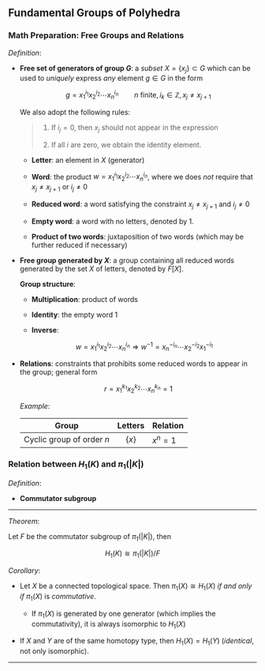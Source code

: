 ## Fundamental Groups of Polyhedra

### Math Preparation: Free Groups and Relations

*Definition*:

- **Free set of generators of group $G$**: a *subset* $X = \{x_j\} \subset G$ which can be used to *uniquely* express *any* element $g \in G$ in the form
    
    $$
    g = x_1^{i_1} x_2^{i_2} \cdots x_n^{i_n} \qquad
    n \text{ finite}, \,
    i_k \in \mathbb{Z}, \,
    x_j \ne x_{j+1}
    $$

    We also adopt the following rules:
    
    > 1. If $i_j = 0$, then $x_j$ should not appear in the expression
    >
    > 2. If all $i$ are zero, we obtain the identity element.
    
    - **Letter**: an element in $X$ (generator)
    
    - **Word**: the product $w = x_1^{i_1} x_2^{i_2} \cdots x_n^{i_n}$, where we does *not* require that $x_j \ne x_{j+1}$ or $i_j \ne 0$
    
    - **Reduced word**: a word satisfying the constraint $x_j \ne x_{j+1}$ and $i_j \ne 0$
    
    - **Empty word**: a word with no letters, denoted by 1.

    - **Product of two words**: juxtaposition of two words (which may be further reduced if necessary)

- **Free group generated by $X$**: a group containing all reduced words generated by the set $X$ of letters, denoted by $F[X]$.
    
    **Group structure**:
        
    - **Multiplication**: product of words
    
    - **Identity**: the empty word 1
    
    - **Inverse**: 

        $$
        w = x_1^{i_1} x_2^{i_2} \cdots x_n^{i_n}
        \Rightarrow
        w^{-1} = x_n^{-i_n} \cdots x_2^{-i_2} x_1^{-i_1}
        $$

- **Relations**: constraints that prohibits some reduced words to appear in the group; general form

    $$
    r = x_1^{k_1} x_2^{k_2} \cdots x_n^{k_n} =  1
    $$

    *Example*:

    <center>

    |Group|Letters|Relation|
    |:-:|:-:|:-|
    |Cyclic group of order $n$|$\{x\}$|$x^n = 1$|

    </center>

### Relation between $H_1(K)$ and $\pi_1(|K|)$

*Definition*:

- **Commutator subgroup**

----

*Theorem*: 

Let $F$ be the commutator subgroup of $\pi_1(|K|)$, then

$$
H_1(K) \cong \pi_1(|K|) / F
$$

*Corollary*:

- Let $X$ be a connected topological space. Then $\pi_1(X) \cong H_1(X)$ *if and only if* $\pi_1(X)$ is *commutative*. 
    
    - If $\pi_1(X)$ is generated by one generator (which implies the commutativity), it is always isomorphic to $H_1(X)$

- If $X$ and $Y$ are of the same homotopy type, then $H_1(X) = H_1(Y)$ (*identical*, not only isomorphic).

----
